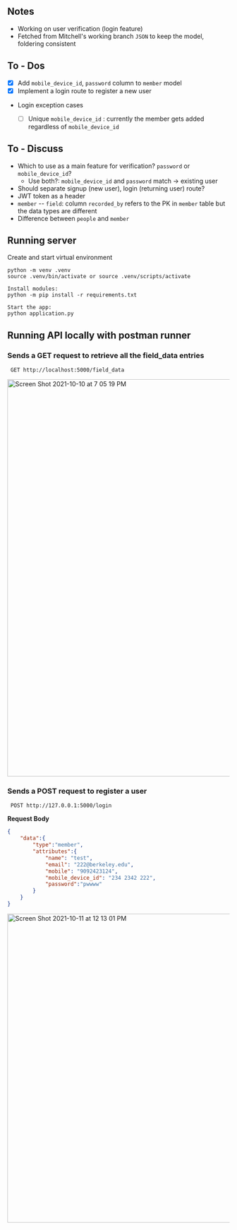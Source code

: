 ## Notes
- Working on user verification (login feature)
- Fetched from Mitchell's working branch `JSON` to keep the model, foldering consistent


## To - Dos
- [X] Add `mobile_device_id`, `password` column to `member` model
- [X] Implement a login route to register a new user
- Login exception cases
    - [ ] Unique `mobile_device_id` : currently the member gets added regardless of `mobile_device_id`


## To - Discuss
- Which to use as a main feature for verification? `password` or `mobile_device_id`?
    - Use both?: `mobile_device_id` and `password` match -> existing user
- Should separate signup (new user), login (returning user) route?
- JWT token as a header
- `member` -- `field`: column `recorded_by` refers to the PK in `member` table but the data types are different
- Difference between `people` and `member`


## Running server
Create and start virtual environment
```
python -m venv .venv
source .venv/bin/activate or source .venv/scripts/activate

Install modules:
python -m pip install -r requirements.txt

Start the app:
python application.py
```

## Running API locally with postman runner

### Sends a GET request to retrieve all the field_data entries

``` GET http://localhost:5000/field_data```

<img width="900" alt="Screen Shot 2021-10-10 at 7 05 19 PM" src="https://user-images.githubusercontent.com/46921003/136723270-979fd45e-6b8c-4b9e-a007-8ff28c29bb88.png">


### Sends a POST request to register a user

``` POST http://127.0.0.1:5000/login```

**Request Body**

```JSON
{
    "data":{
        "type":"member",
        "attributes":{
            "name": "test",
            "email": "222@berkeley.edu",
            "mobile": "9092423124",
            "mobile_device_id": "234 2342 222",
            "password":"pwwww"
        }
    }
}
```

<img width="700" alt="Screen Shot 2021-10-11 at 12 13 01 PM" src="https://user-images.githubusercontent.com/46921003/136844153-0357fe03-276b-4521-bc4f-b92c5b405469.png">

